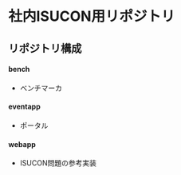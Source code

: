 # 社内ISUCON用リポジトリ

## リポジトリ構成

#### bench

* ベンチマーカ

#### eventapp

* ポータル

#### webapp

* ISUCON問題の参考実装
